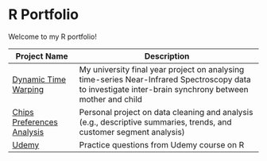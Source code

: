 # R Portfolio

Welcome to my R portfolio!

| Project Name    | Description |
| -------- | ------- |
| [Dynamic Time Warping](https://github.com/luwoon/R/blob/main/Dynamic%20Time%20Warping.R) | My university final year project on analysing time-series Near-Infrared Spectroscopy data to investigate inter-brain synchrony between mother and child |
| [Chips Preferences Analysis](https://github.com/luwoon/R-Portfolio/blob/main/Chips%20Preference%20Analysis.R) | Personal project on data cleaning and analysis (e.g., descriptive summaries, trends, and customer segment analysis) |
| [Udemy](https://github.com/luwoon/R/blob/main/Udemy.R) | Practice questions from Udemy course on R |
